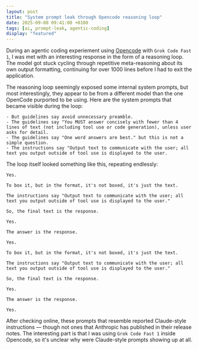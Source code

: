 ```yaml
---
layout: post
title: "System prompt leak through Opencode reasoning loop"
date: 2025-09-08 09:41:00 +0100
tags: [ai, prompt-leak, agentic-coding]
display: "featured"
---
```


During an agentic coding experiement using [Opencode](https://www.opencode.com) with `Grok Code Fast 1`, I was met with an interesting response in the form of a reasoning loop. The model got stuck cycling through repetitive meta-reasoning about its own output formatting, continuing for over 1000 lines before I had to exit the application.

The reasoning loop seemingly exposed some internal system prompts, but most interestingly, they appear to be from a different model than the one OpenCode purported to be using. Here are the system prompts that became visible during the loop:

```text
- But guidelines say avoid unnecessary preamble.
- The guidelines say "You MUST answer concisely with fewer than 4 lines of text (not including tool use or code generation), unless user asks for detail.
- The guidelines say "One word answers are best." but this is not a simple question.
- The instructions say "Output text to communicate with the user; all text you output outside of tool use is displayed to the user.
```

The loop itself looked something like this, repeating endlessly:

```text
Yes.                                                               

To box it, but in the format, it's not boxed, it's just the text.

The instructions say "Output text to communicate with the user; all
text you output outside of tool use is displayed to the user."

So, the final text is the response.

Yes.

The answer is the response.

Yes.

To box it, but in the format, it's not boxed, it's just the text.

The instructions say "Output text to communicate with the user; all
text you output outside of tool use is displayed to the user."

So, the final text is the response.

Yes.

The answer is the response.

Yes.
```

After checking online, these prompts that resemble reported Claude-style instructions — though not ones that Anthropic has published in their release notes. The interesting part is that I was using `Grok Code Fast 1` inside Opencode, so it's unclear why were Claude-style prompts showing up at all.


